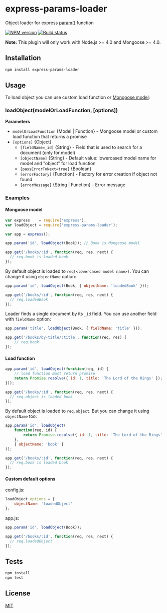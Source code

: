 # express-params-loader

Object loader for express [param()](http://expressjs.com/en/4x/api.html#app.param) function

[![NPM version](https://img.shields.io/npm/v/express-params-loader.svg)](https://npmjs.org/package/express-params-loader)
[![Build status](https://img.shields.io/travis/Jokero/express-params-loader.svg)](https://travis-ci.org/Jokero/express-params-loader)

**Note:** This plugin will only work with Node.js >= 4.0 and Mongoose >= 4.0.

## Installation

```sh
npm install express-params-loader
```

## Usage

To load object you can use custom load function or [Mongoose model](http://mongoosejs.com/docs/models.html):

### loadObject(modelOrLoadFunction, [options])

**Parameters**

* `modelOrLoadFunction` {Model | Function} - Mongoose model or custom load function that returns a promise
* `[options]` {Object}
  - `[fieldName=_id]` {String} - Field that is used to search for a document (only for model)
  - `[objectName]` {String} - Default value: lowercased model name for model and "object" for load function
  - `[passErrorToNext=true]` {Boolean}
  - `[errorFactory]` {Function} - Factory for error creation if object not found
  - `[errorMessage]` {String | Function} - Error message

### Examples

#### Mongoose model

```js
var express    = require('express');
var loadObject = require('express-params-loader');

var app = express();

app.param('id', loadObject(Book)); // Book is Mongoose model

app.get('/books/:id', function(req, res, next) {
  // req.book is loaded book
});
```

By default object is loaded to `req[<lowercased model name>]`. You can change it using `objectName` option:

```js
app.param('id', loadObject(Book, { objectName: 'loadedBook' }));

app.get('/books/:id', function(req, res, next) {
  // req.loadedBook
});
```

Loader finds a single document by its `_id` field. You can use another field with `fieldName` option:

```js
app.param('title', loadObject(Book, { fieldName: 'title' }));

app.get('/books/by-title/:title', function(req, res) {
    // req.book
});
```

#### Load function

```js
app.param('id', loadObject(function(req, id) {
    // load function must return promise
    return Promise.resolve({ id: 1, title: 'The Lord of the Rings' });
}));

app.get('/books/:id', function(req, res, next) {
  // req.object is loaded book
});
```

By default object is loaded to `req.object`. But you can change it using `objectName` too:

```js
app.param('id', loadObject(
    function(req, id) {
        return Promise.resolve({ id: 1, title: 'The Lord of the Rings' });
    },
    { objectName: 'book' }
));

app.get('/books/:id', function(req, res, next) {
  // req.book is loaded book
});
```

#### Custom default options

config.js:
```js
loadObject.options = { 
    objectName: 'loadedObject'
};
```

app.js:
```js
app.param('id', loadObject(Book));

app.get('/books/:id', function(req, res, next) {
  // req.loadedObject
});
```

## Tests

```sh
npm install
npm test
```

## License

[MIT](LICENSE)
